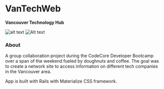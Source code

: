 # VanTechWeb
**Vancouver Technology Hub**

![alt text](./assets/images/screenshots/main.png)
![Alt text](./assets/images/screenshots/main.png?raw=true "Title")

### About
A group collaboration project during the CodeCore Developer Bootcamp over a span of the weekend fueled by doughnuts and coffee. The goal was to create a network site to access information on different tech companies in the Vancouver area.

App is built with Rails with Materialize CSS framework.

